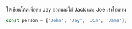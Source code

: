 ให้เขียนโค้ดเพื่อลบ Jay ออกและใส่ Jack และ Joe เข้าไปแทน

```js
const person = ['John', 'Jay', 'Jim', 'Jame'];
```